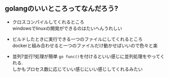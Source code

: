 ## golangのいいところってなんだろう?

- クロスコンパイルしてくれるところ  
windowsでlinuxの開発ができるのはたいへんうれしい

- ビルドしたときに実行できる一つのファイルにしてくれるところ  
dockerと組み合わせると一つのファイルだけ動かせばいいので色々と楽

- 並列?並行?処理が簡単
`go func()`を付けるといい感じに並列処理をやってくれる.  
しかもプロセス数に応じていい感じにいい感じしてくれるみたい
